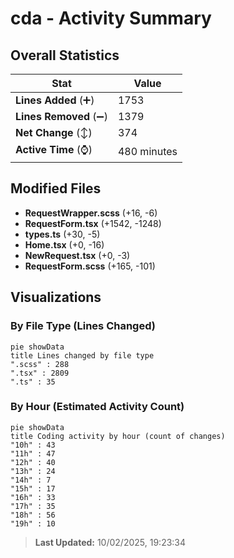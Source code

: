 # cda - Activity Summary 

## Overall Statistics

| Stat                   | Value                                                             |
| ---------------------- | ----------------------------------------------------------------- |
| **Lines Added** (➕)   | 1753                                          |
| **Lines Removed** (➖) | 1379                                        |
| **Net Change** (↕)    | 374                |
| **Active Time** (⌚)   | 480 minutes |


## Modified Files
- **RequestWrapper.scss** (+16, -6)
- **RequestForm.tsx** (+1542, -1248)
- **types.ts** (+30, -5)
- **Home.tsx** (+0, -16)
- **NewRequest.tsx** (+0, -3)
- **RequestForm.scss** (+165, -101)

## Visualizations

### By File Type (Lines Changed)

```mermaid
pie showData
title Lines changed by file type
".scss" : 288
".tsx" : 2809
".ts" : 35
```

### By Hour (Estimated Activity Count)

```mermaid
pie showData
title Coding activity by hour (count of changes)
"10h" : 43
"11h" : 47
"12h" : 40
"13h" : 24
"14h" : 7
"15h" : 17
"16h" : 33
"17h" : 35
"18h" : 56
"19h" : 10
```


> **Last Updated:** 10/02/2025, 19:23:34